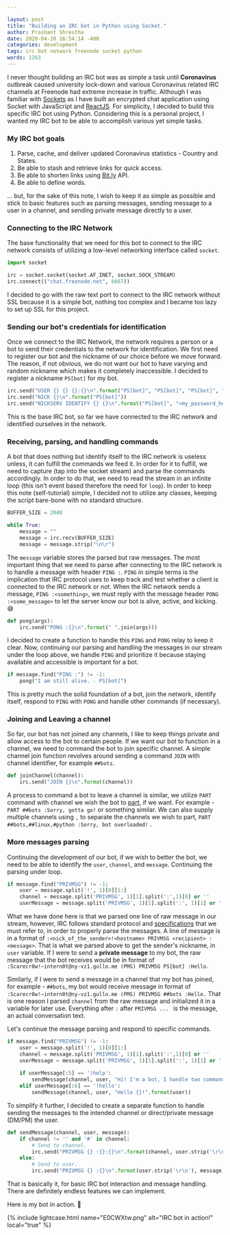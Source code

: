 ```yaml
---

layout: post
title: "Building an IRC bot in Python using Socket."
author: Prashant Shrestha
date: 2020-04-20 16:54:14 -400
categories: development
tags: irc bot network freenode socket python
words: 1263
---
```


I never thought building an IRC bot was as simple a task until **Coronavirus** outbreak caused university lock-down and various Coronavirus related IRC channels at Freenode had extreme increase in traffic. Although I was familiar with [Sockets](https://en.wikipedia.org/wiki/Network_socket) as I have built an encrypted chat application using Socket with JavaScript and [ReactJS](https://reactjs.org/). For simplicity, I decided to build this specific IRC bot using Python. Considering this is a personal project,  I wanted my IRC bot to be able to accomplish various yet simple tasks.
<!-- excerpt -->
### My IRC bot goals

1. Parse, cache, and deliver updated Coronavirus statistics - Country and States.
2. Be able to stash and retrieve links for quick access.
3. Be able to shorten links using [Bit.ly](https://bit.ly/) API.
4. Be able to define words.

... but, for the sake of this note, I wish to keep it as simple as possible and stick to basic features such as parsing messages, sending message to a user in a channel, and sending private message directly to a user.

### Connecting to the IRC Network

The base functionality that we need for this bot to connect to the IRC network consists of utilizing a low-level networking interface called `socket`.

```python
import socket

irc = socket.socket(socket.AF_INET, socket.SOCK_STREAM)
irc.connect(("chat.freenode.net", 6667))
```

I decided to go with the raw text port to connect to the IRC network without SSL because it is a simple bot, nothing too complex and I became too lazy to set up SSL for this project.

### Sending our bot's credentials for identification

Once we connect to the IRC Network, the network requires a person or a bot to send their credentials to the network for identification. We first need to register our bot and the nickname of our choice before we move forward. The reason, if not obvious, we do not want our bot to have varying and random nickname which makes it completely inaccessible. I decided to register a nickname `PS[bot]` for my bot.

```python
irc.send("USER {} {} {}:{}\n".format("PS[bot]", "PS[bot]", "PS[bot]", "Hello Freenode."))
irc.send("NICK {}\n".format("PS[bot]"))
irc.send("NICKSERV IDENTIFY {} {}\n".format("PS[bot]", "<my_password_here>"))
```

This is the base IRC bot, so far we have connected to the IRC network and identified ourselves in the network.

### Receiving, parsing, and handling commands

A bot that does nothing but identify itself to the IRC network is useless unless, it can fulfill the commands we feed it. In order for it to fulfill, we need to capture (tap into the socket stream) and parse the commands accordingly. In order to do that, we need to read the stream in an infinite loop (this isn't event based therefore the need for `loop`). In order to keep this note (self-tutorial) simple, I decided not to utilize any classes, keeping the script bare-bone with no standard structure.

```python
BUFFER_SIZE = 2048

while True:
    message = ""
    message = irc.recv(BUFFER_SIZE)
    message = message.strip("\n\r")
```

The `message` variable stores the parsed but raw messages. The most important thing that we need to parse after connecting to the IRC network is to handle a message with header `PING :`. `PING` in simple terms is the implication that IRC protocol uses to keep track and test whether a client is connected to the IRC network or not. When the IRC network sends a message, `PING :<something>`, we must reply with the message header `PONG :<some_message>` to let the server know our bot is alive, active, and kicking. :sweat_smile: 

```python
def pong(args):
    irc.send("PONG :{}\n".format(" ".join(args)))
```

I decided to create a function to handle this `PING` and `PONG` relay to keep it clear. Now, continuing our parsing and handling the messages in our stream under the loop above, we handle `PING` and prioritize it because staying available and accessible is important for a bot.

```python
if message.find("PING :") != -1:
    pong("I am still alive. - PS[bot]")
```

This is pretty much the solid foundation of a bot, join the network, identify itself, respond to `PING` with `PONG` and handle other commands (if necessary).

### Joining and Leaving a channel

So far, our bot has not joined any channels, I like to keep things private and allow access to the bot to certain people. If we want our bot to function in a channel, we need to command the bot to join specific channel. A simple channel join function revolves around sending a command `JOIN` with channel identifier, for example `##bots`.

```python
def joinChannel(channel):
    irc.send("JOIN {}\n".format(channel))
```

A process to command a bot to leave a channel is similar, we utilize `PART` command with channel we wish the bot to [part](https://tools.ietf.org/html/rfc2812#section-3.2.2), if we want. For example - `PART ##bots :Sorry, gotta go!` or something similar. We can also supply multiple channels using `,` to separate the channels we wish to part, `PART ##bots,##linux,#python :Sorry, bot overloaded!` .

### More messages parsing

Continuing the development of our bot, if we wish to better the bot, we need to be able to identify the `user`, `channel`, and `message`. Continuing the parsing under loop. 

```python
if message.find("PRIVMSG") != -1:
    user = message.split('!', 1)[0][1:]
    channel = message.split('PRIVMSG', 1)[1].split(':',1)[0] or ''
    userMessage = message.split('PRIVMSG', 1)[1].split(':', 1)[1] or ''
```

What we have done here is that we parsed one line of raw message in our stream, however, IRC follows standard protocol and [specifications](https://tools.ietf.org/html/rfc2812) that we must refer to, in order to properly parse the messages. A line of message is in a format of `:<nick_of_the_sender>!<hostname> PRIVMSG <recipient> :<message>`. That is what we parsed above to get the sender's nickname, in `user` variable. If I were to send a **private message** to my bot, the raw message that the bot receives would be in format of `:Scarecr0w!~intern0t@ny-vz1.gullo.me (PMS) PRIVMSG PS[bot] :Hello.` 

Similarly, if I were to send a message in a channel that my bot has joined, for example - `##bots`, my bot would receive message in format of `:Scarecr0w!~intern0t@ny-vz1.gullo.me (PMS) PRIVMSG ##bots :Hello.` That is one reason I parsed `channel` from the raw message and initialized it in a variable for later use. Everything after `:` after `PRIVMSG ... ` is the message, an actual conversation text.

Let's continue the message parsing and respond to specific commands.

```python
if message.find("PRIVMSG") != -1:
    user = message.split('!', 1)[0][1:]
    channel = message.split('PRIVMSG', 1)[1].split(':',1)[0] or ''
    userMessage = message.split('PRIVMSG', 1)[1].split(':', 1)[1] or ''
    
    if userMessage[:5] == '!help':
        sendMessage(channel, user, "Hi! I'm a bot, I handle two commands - !help and !hello.")
    elif userMessage[:6] == '!hello':
        sendMessage(channel, user, "Hello {}!".format(user))
```

To simplify it further, I decided to create a separate function to handle sending the messages to the intended channel or direct/private message (DM/PM) the user. 

```python
def sendMessage(channel, user, message):
    if channel != '' and '#' in channel:
        # Send to channel.
        irc.send("PRIVMSG {} :{}:{}\n".format(channel, user.strip('\r\n'), message))
    else:
        # Send to user.
        irc.send("PRIVMSG {} :{}\n".format(user.strip('\r\n'), message))
```

That is basically it, for basic IRC bot interaction and message handling. There are definitely endless features we can implement.

Here is my bot in action. :tada:

{% include lightcase.html name="E0CWXtw.png" alt="IRC bot in action!" local="true" %}
